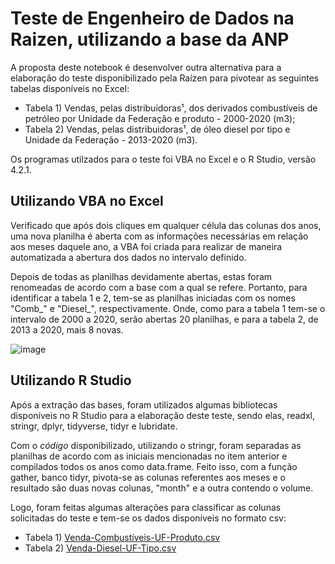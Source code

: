 # Teste de Engenheiro de Dados na Raizen, utilizando a base da ANP

A proposta deste notebook é desenvolver outra alternativa para a elaboração do teste disponibilizado pela Raízen para pivotear as seguintes tabelas disponíveis no Excel:

  - Tabela 1) Vendas, pelas distribuidoras¹, dos derivados combustíveis de petróleo por Unidade da Federação e produto - 2000-2020 (m3);
  - Tabela 2) Vendas, pelas distribuidoras¹, de óleo diesel por tipo e Unidade da Federação - 2013-2020 (m3).

Os programas utilzados para o teste foi VBA no Excel e o R Studio, versão 4.2.1.

## Utilizando VBA no Excel

Verificado que após dois cliques em qualquer célula das colunas dos anos, uma nova planilha é aberta com as informações necessárias em relação aos meses daquele ano, a VBA foi criada para realizar de maneira automatizada a abertura dos dados no intervalo definido. 

Depois de todas as planilhas devidamente abertas, estas foram renomeadas de acordo com a base com a qual se refere. Portanto, para identificar a tabela 1 e 2, tem-se as planilhas iniciadas com os nomes "Comb_" e "Diesel_", respectivamente. Onde, como para a tabela 1 tem-se o intervalo de 2000 a 2020, serão abertas 20 planilhas, e para a tabela 2, de 2013 a 2020, mais 8 novas. 

![image](https://user-images.githubusercontent.com/37222393/177814169-770a77e8-ca62-4369-97e0-897c2a6a5013.png)

## Utilizando R Studio

Após a extração das bases, foram utilizados algumas bibliotecas disponíveis no R Studio para a elaboração deste teste, sendo elas, readxl, stringr, dplyr, tidyverse, tidyr e lubridate.

Com o *código* disponibilizado, utilizando o stringr, foram separadas as planilhas de acordo com as iniciais mencionadas no item anterior e compilados todos os anos como data.frame. Feito isso, com a função gather, banco tidyr, pivota-se as colunas referentes aos meses e o resultado são duas novas colunas, "month" e a outra contendo o volume. 

Logo, foram feitas algumas alterações para classificar as colunas solicitadas do teste e tem-se os dados disponíveis no formato csv:

  - Tabela 1) [Venda-Combustíveis-UF-Produto.csv](https://github.com/anandaalmeida/data-engineering-test-raizen/files/9065396/Venda-Combustiveis-UF-Produto.csv)
  - Tabela 2) [Venda-Diesel-UF-Tipo.csv](https://github.com/anandaalmeida/data-engineering-test-raizen/files/9065398/Venda-Diesel-UF-Tipo.csv)
